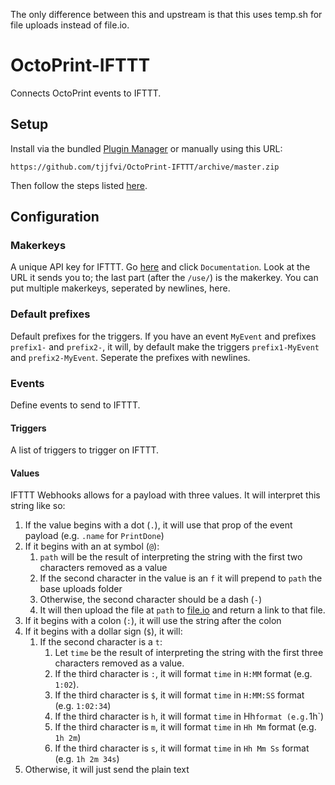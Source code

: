 The only difference between this and upstream is that this uses temp.sh for file uploads instead of file.io.

# OctoPrint-IFTTT

Connects OctoPrint events to IFTTT.

## Setup

Install via the bundled [Plugin Manager](https://github.com/foosel/OctoPrint/wiki/Plugin:-Plugin-Manager)
or manually using this URL:

    https://github.com/tjjfvi/OctoPrint-IFTTT/archive/master.zip

Then follow the steps listed [here](https://github.com/tjjfvi/OctoPrint-IFTTT/wiki).

## Configuration

### Makerkeys
A unique API key for IFTTT. Go [here](https://ifttt.com/services/maker_webhooks) and click `Documentation`. Look at the URL it sends you to; the last part (after the `/use/`) is the makerkey. You can put multiple makerkeys, seperated by newlines, here.

### Default prefixes
Default prefixes for the triggers. If you have an event `MyEvent` and prefixes `prefix1-` and `prefix2-`, it will, by default make the triggers `prefix1-MyEvent` and `prefix2-MyEvent`. Seperate the prefixes with newlines.

### Events
Define events to send to IFTTT.

#### Triggers
A list of triggers to trigger on IFTTT.

#### Values
IFTTT Webhooks allows for a payload with three values. It will interpret this string like so:
1. If the value begins with a dot (`.`), it will use that prop of the event payload (e.g. `.name` for `PrintDone`)
1. If it begins with an at symbol (`@`):
   1. `path` will be the result of interpreting the string with the first two characters removed as a value
   1. If the second character in the value is an `f` it will prepend to `path` the base uploads folder
   1. Otherwise, the second character should be a dash (`-`)
   1. It will then upload the file at `path` to [file.io](https://file.io) and return a link to that file.
1. If it begins with a colon (`:`), it will use the string after the colon
1. If it begins with a dollar sign (`$`), it will:
   1. If the second character is a `t`:
      1. Let `time` be the result of interpreting the string with the first three characters removed as a value.
      1. If the third character is `:`, it will format `time` in `H:MM` format (e.g. `1:02`).
      1. If the third character is `$`, it will format `time` in `H:MM:SS` format (e.g. `1:02:34`)
      1. If the third character is `h`, it will format `time` in Hh` format (e.g. `1h`)
      1. If the third character is `m`, it will format `time` in `Hh Mm` format (e.g. `1h 2m`)
      1. If the third character is `s`, it will format `time` in `Hh Mm Ss` format (e.g. `1h 2m 34s`)
1. Otherwise, it will just send the plain text

